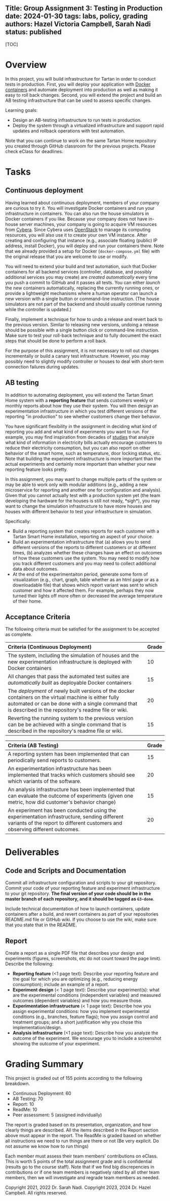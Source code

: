 Title: Group Assignment 3: Testing in Production
date: 2024-01-30
tags: labs, policy, grading
authors: Hazel Victoria Campbell, Sarah Nadi
status: published
----

[TOC]

# Overview

In this project, you will build infrastructure for Tartan in order to conduct tests in
production. First, you will deploy your application with [Docker
containers](https://www.docker.com/resources/what-container) and automate
deployment into production as well as making it easy to roll back changes.
Second, you will extend the project and build an AB testing infrastructure that
can be used to assess specific changes.

Learning goals:

- Design an AB-testing infrastructure to run tests in production.
- Deploy the system through a virtualized infrastructure and support rapid updates and rollback operations with test automation.
  
Note that you can continue to work on the same Tartan Home repository you created through GitHub classroom for the previous projects. Please check eClass for deadlines.

# Tasks

## Continuous deployment

Having learned about continuous deployment, members of your company are curious
to try it. You will investigate Docker containers and run your infrastructure
in containers. You can also run the house simulators in Docker containers if
you like. Because your company does not have in-house server machines, your
company is going to acquire VM resources from
[Cybera](https://cloud.cybera.ca/).  Since Cybera uses
[OpenStack](https://www.openstack.org/software/) to manage its computing
resources, you will also use it to create your own VM instance. After creating
and configuring that instance (e.g., associate floating (public) IP address,
install Docker), you will deploy and run your containers there. Note that we
already provided a setup for Docker (`docker-compose.yml` file) with the
original release that you are welcome to use or modify.

You will need to extend your build and test automation, such that Docker containers for all
backend services (controller, database, and possibly additional services you
may create) are *created automatically* every time you push a commit to GitHub
and it passes all tests. You can either *launch* the new containers
automatically, replacing the currently running ones, or provide a lightweight
mechanisms where a human operator can launch a new version with a single button
or command-line instruction. (The house simulators are not part of the backend
and should usually continue running while the controller is updated.)

Finally, implement a technique for how to undo a release and revert back
to the previous version. Similar to releasing new versions, undoing a release
should be possible with a single button click or command-line instruction. Make sure to test your roll-back technique and to fully document the exact steps that should be done to perform a roll back.

For the purpose of this assignment, it is not necessary to roll out changes
incrementally or build a canary test infrastructure. However, you may possibly
need to slightly modify controller or houses to deal with short-term connection failures during updates.

## AB testing

In addition to automating deployment, you will extend the Tartan Smart Home
system with a **reporting feature** that sends customers weekly or monthly reports
about how they use their system. You will then design an experimentation
infrastructure in which you test different versions of the reporting "in
production" to see whether customers change their behavior.

You have significant flexibility in the assignment in deciding what kind of
reporting you add and what kind of experiments you want to run. For example,
you may find inspiration from decades of
[studies](https://www.sciencedirect.com/science/article/pii/0378778894009124)
that analyze what kind of information in electricity bills actually encourage
customers to reduce their electricity consumption, but you can also report on
other behavior of the smart home, such as temperature, door locking status,
etc. Note that building the experiment infrastructure is more important than
the actual experiments and certainly more important than whether your new
reporting feature looks pretty.

In this assignment, you may want to change multiple parts of the system or may
be able to work only with modular additions (e.g., adding a new microservice
for reporting and another one for configuration and analysis). Given that you
cannot actually test with a production system yet (the team developing the
hardware for the houses is still not ready, \*sigh\*), you may want to change the
simulation infrastructure to have more houses and houses with different
behavior to test your infrastructure in simulation.

Specifically:

- Build a reporting system that creates reports for each customer with a Tartan Smart Home installation, reporting an aspect of your choice.
- Build an experimentation infrastructure that (a) allows you to send different
  versions of the reports to different customers or at different times, (b) analyzes whether these changes have an effect on outcomes of how these customers use the system. You may need to modify how you track different customers and you may need to collect additional data about outcomes.
- At the end of the experimentaiton period, generate some form of visualization (e.g., chart, graph, table whether as an html page or as a downloadable file) that shows which report variant was sent to which customer and how it affected them. For example, perhaps they now turned their lights off more often or decreased the average temperature of their home.

## Acceptance Criteria

The following criteria must be satisfied for the assignment to be accepted as
complete.

| Criteria (Continuous Deployment) | Grade |
| :------------------------------- | :----|
| The system, including the simulation of houses and the new experimentation infrastructure is deployed with Docker containers | 10 |
| All changes that pass the automated test suites are *automatically built* as deployable Docker containers | 15 |
| The *deployment* of newly built versions of the docker containers on the virtual machine is either fully automated or can be done with a single command that is described in the repository's readme file or wiki. | 20 |
| Reverting the running system to the previous version can be be achieved with a single command that is described in the repository's readme file or wiki. | 15 |

| Criteria (AB Testing) | Grade |
| :-------------------- | :---- |
| A reporting system has been implemented that can periodically send reports to customers. | 15
| An experimentation infrastructure has been implemented that tracks which customers should see which variants of the software. | 20 |
| An analysis infrastructure has been implemented that can evaluate the outcome of experiments (given one metric, how did customer's behavior change)| 15 |
| An experiment has been conducted using the experimentation infrastructure, sending different variants of the report to different customers and observing different outcomes. | 20 


# Deliverables

## Code and Scripts and Documentation

Commit all infrastructure configuration and scripts to your git repository. Commit your code of your reporting feature and experiment
infrastructure to your git repository. **The final version of your code should be
in the master branch of each repository, and it should be tagged as `G3-done`**.

Include technical documentation of how to launch containers, update containers after a build, and revert containers as part of your repositories README.md file or GitHub wiki. If you choose to use the wiki, make sure that you state that in the README. 

## Report

Create a report as a single PDF file that describes your design and experiments
(figures, screenshots, etc do not count toward the page limit). Describe the
following:

- **Reporting feature** (<1 page text): Describe your reporting feature and the
  goal for which you are optimizing (e.g., reducing energy consumption);
  include an example of a report.
- **Experiment design** (< 1 page text): Describe your experiment(s): what are the
  experimental conditions (independent variables) and measured outcomes
  (dependent variables) and how you measure those.
- **Experimentation infrastructure** (< 1 page text): Describe how you assign
  experimental conditions: how you implement experimental conditions (e.g.,
  branches, feature flags); how you assign control and treatment groups; and a
  short justification why you chose this implementation/design.
- **Analysis infrastructure** (<1 page text): Describe how you analyze the outcome of the experiment. We encourage you to include a screenshot showing
  the outcome of your experiment.
  
  
# Grading Summary

This project is graded out of 155 points according to the following breakdown. 

* Continuous Deployment: 60
* AB Testing: 70
* Report: 10
* ReadMe: 10
* Peer assessment: 5 (assigned individually)

The report is graded based on its presentation, organization, and how clearly things are described. All the items described in the Report section above must appear in the report. The ReadMe is graded based on whether all instructions we need to run things are there or not (Be very explicit. Do not assume we know how to run things)

Each member must assess their team members' contributions on eClass. This is worth 5 points of the total assignment grade and is confidential (results go to the course staff). Note that if we find big discrepencies in contributions or if one team members is negatively rated by all other team members, then we will investigate and regrade team members as needed.

Copyright 2021, 2022 Dr. Sarah Nadi. Copyright 2023, 2024 Dr. Hazel Campbell. All rights reserved.
